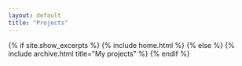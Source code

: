 ```yaml
---
layout: default
title: "Projects"
---
```


{% if site.show_excerpts %}
  {% include home.html %}
{% else %}
  {% include archive.html title="My projects" %}
{% endif %}
